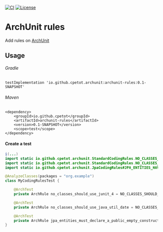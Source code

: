 [![CI](https://github.com/cpetot/archunit-rules/actions/workflows/maven.yml/badge.svg)](https://github.com/cpetot/archunit-rules/actions/workflows/maven.yml?query=branch%3Amain++)
[![License](https://img.shields.io/badge/licence-Apache%202-blue)](https://github.com/cpetot/archunit-rules/blob/main/LICENSE)
# ArchUnit rules

Add rules on [ArchUnit](https://github.com/TNG/ArchUnit)

## Usage

###### Gradle

```
testImplementation 'io.github.cpetot.archunit:archunit-rules:0.1-SNAPSHOT'
```

###### Maven

```
<dependency>
    <groupId>io.github.cpetot</groupId>
    <artifactId>archunit-rules</artifactId>
    <version>0.1-SNAPSHOT</version>
    <scope>test</scope>
</dependency>
```

#### Create a test

```java
i(...)
import static io.github.cpetot.archunit.StandardCodingRules.NO_CLASSES_SHOULD_USE_JUNIT_4;
import static io.github.cpetot.archunit.StandardCodingRules.NO_CLASSES_SHOULD_USE_JAVA_UTIL_DATE;
import static io.github.cpetot.archunit.JpaCodingRules#JPA_ENTITIES_HAVE_PUBLIC_EMPTY_CONSTRUCTOR;

@AnalyzeClasses(packages = "org.example")
class MyCodingRulesTest {

    @ArchTest
    private ArchRule no_classes_should_use_junit_4 = NO_CLASSES_SHOULD_USE_JUNIT_4;

    @ArchTest
    private ArchRule no_classes_should_use_java_util_date = NO_CLASSES_SHOULD_USE_JAVA_UTIL_DATE;

    @ArchTest
    private ArchRule jpa_entities_must_declare_a_public_empty_constructor = NO_CLASJPA_ENTITIES_HAVE_PUBLIC_EMPTY_CONSTRUCTORSES_SHOULD_USE_JAVA_UTIL_DATE;
}
